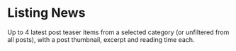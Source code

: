 # Listing News

Up to 4 latest post teaser items from a selected category (or unfiltered from all posts), with a post thumbnail, excerpt and reading time each.
